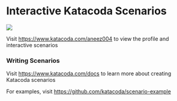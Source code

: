 # Interactive Katacoda Scenarios

[![](http://shields.katacoda.com/katacoda/aneez004/count.svg)](https://www.katacoda.com/aneez004 "Get your profile on Katacoda.com")

Visit https://www.katacoda.com/aneez004 to view the profile and interactive scenarios

### Writing Scenarios
Visit https://www.katacoda.com/docs to learn more about creating Katacoda scenarios

For examples, visit https://github.com/katacoda/scenario-example
